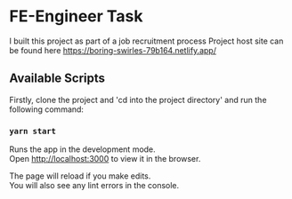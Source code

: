 # FE-Engineer Task
I  built this project as part of a job recruitment process
Project host site can be found here https://boring-swirles-79b164.netlify.app/
## Available Scripts

Firstly, clone the project and 'cd into the project directory' and run the following command:

### `yarn start`

Runs the app in the development mode.\
Open [http://localhost:3000](http://localhost:3000) to view it in the browser.

The page will reload if you make edits.\
You will also see any lint errors in the console.


